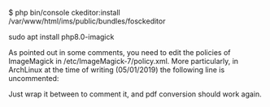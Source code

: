 $ php bin/console ckeditor:install /var/www/html/ims/public/bundles/fosckeditor

sudo apt install php8.0-imagick

As pointed out in some comments, you need to edit the policies of ImageMagick in /etc/ImageMagick-7/policy.xml. More particularly, in ArchLinux at the time of writing (05/01/2019) the following line is uncommented:

<policy domain="coder" rights="none" pattern="{PS,PS2,PS3,EPS,PDF,XPS}" />
Just wrap it between <!-- and --> to comment it, and pdf conversion should work again.
